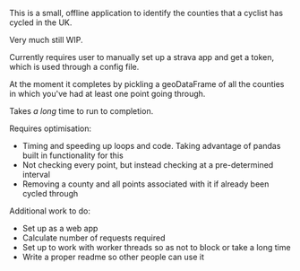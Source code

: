 This is a small, offline application to identify the counties that a cyclist has cycled in the UK.

Very much still WIP. 

Currently requires user to manually set up a strava app and get a token, which is used through a config file. 

At the moment it completes by pickling a geoDataFrame of all the counties in which you've had at least one point going through. 

Takes *a long* time to run to completion. 

Requires optimisation:

- Timing and speeding up loops and code. Taking advantage of pandas built in functionality for this
- Not checking every point, but instead checking at a pre-determined interval
- Removing a county and all points associated with it if already been cycled through


Additional work to do: 

- Set up as a web app
- Calculate number of requests required
- Set up to work with worker threads so as not to block or take a long time
- Write a proper readme so other people can use it
